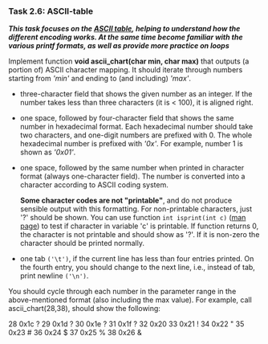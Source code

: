 ### Task 2.6: ASCII-table

***This task focuses on the [ASCII table](https://en.wikipedia.org/wiki/ASCII), helping to understand how the different
encoding works. At the same time become familiar with
the various printf formats, as well as provide more practice on loops***

Implement function **void ascii_chart(char min, char max)** that outputs (a portion of)
ASCII character mapping. It should iterate through numbers starting from *'min'*
and ending to (and including) *'max'*.

  * three-character field that shows the given number as an integer. If the number
    takes less than three characters (it is < 100), it is aligned right.

  * one space, followed by four-character field that shows the same number in hexadecimal
    format. Each hexadecimal number should take two characters, and one-digit numbers
    are prefixed with 0. The whole hexadecimal number is prefixed with *'0x'*.
    For example, number 1 is shown as *'0x01'*.

  * one space, followed by the same number when printed in character format (always
    one-character field). The number is converted into a character according to
    ASCII coding system.

    **Some character codes are not "printable"**, and do not produce sensible output
    with this formatting. For non-printable characters, just '?' should be shown.
    You can use function `int isprint(int c)` ([man page][1]) to test if character in variable
    'c' is printable. If function returns 0, the character is not printable and
    should show as '?'. If it is non-zero the character should be printed normally.

  * one tab `('\t')`, if the current line has less than four entries printed. On the
    fourth entry, you should change to the next line, i.e., instead of tab, print
    newline `('\n')`.

[1]: http://linux.die.net/man/3/isprint "isprint manual page"

You should cycle through each number in the parameter range in the above-mentioned
format (also including the max value). For example, call ascii_chart(28,38), should show the following:

28 0x1c ?	 29 0x1d ?	 30 0x1e ?	 31 0x1f ?
32 0x20  	 33 0x21 !	 34 0x22 "	 35 0x23 #
36 0x24 $	 37 0x25 %	 38 0x26 &

